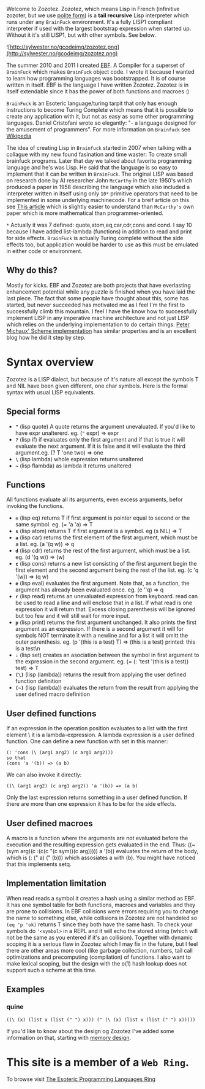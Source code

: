 Welcome to Zozotez. Zozotez, which means Lisp in French (infinitive zozoter, but we use [polite form](http://en.wikipedia.org/wiki/T-V_distinction))
is a **tail recursive** Lisp interpreter which runs under any `BrainFuck`
environment. It's a fully LISP1 compliant interpreter if used with the largest bootstrap expression when started up. Without it it's still LISP1, but with other symbols. See below.

![http://sylwester.no/gcodeimg/zozotez.png](http://sylwester.no/gcodeimg/zozotez.png)

The summer 2010 and 2011 I created [EBF](http://sylwester.no/ebf-compiler/). A Compiler for a superset of `BrainFuck` which makes `BrainFuck` object code. I wrote it because I wanted to learn how programming languages was bootstrapped. It is of course written in itself. EBF is the language I have written Zozotez. Zozotez is in itself extendable since it has the power of both functions and macroes :)

`BrainFuck` is an Esoteric language/turing tarpit that only has
enough instructions to become Turing Complete which means that
it is possible to create any application with it, but not as
easy as some other programming languages. Daniel Cristofani wrote so elegantly:
"- a language designed for the amusement of programmers". For more information
on `Brainfuck` see [Wikipedia](http://en.wikipedia.org/wiki/Brainfuck)

The idea of creating Lisp in `Brainfuck` started in 2007 when
talking with a collague with my new found fasination and
time waster: To create small brainfuck programs. Later that
day we talked about favorite programming language and he's
was Lisp. He said that the language is so easy to implement
that it can be written in `BrainFuck`. The original LISP
was based on research done by AI researcher John `McCarthy` in
the late 1950's which produced a paper in 1958 describing
the language which also included a interpreter written in
itself using only `10*` primitive operators that need to be
implemented in some underlying machinecode. For a breif
article on this see [This article](http://www.paulgraham.com/rootsoflisp.html)
which is slightly easier to understand than `McCarthy's`
own paper which is more mathematical than programmer-oriented.

`*` Actually it was 7 defined: quote,atom,eq,car,cdr,cons and cond. I say 10 because I have added list-lambda (functions) in addition to read and print for side effects. `BrainFuck` is actually Turing complete without the side effects too, but application would be harder to use as this must be emulated in either code or environment.

## Why do this? ##
Mostly for kicks. EBF and Zozotez are both projects that have everlasting enhancement potential while any puzzle is finished when you have laid the last piece. The fact that some people have thought about this, some has started, but never succeeded has motivated me as I feel I'm the first to successfully climb this mountain. I feel I have the know how to successfully implement LISP in any imperative machine architecture and not just LISP which relies on the underlying implementation to do certain things. [Peter Michaux' Scheme implementation](http://michaux.ca/articles/scheme-from-scratch-bootstrap-v0_1-integers) has similar properties and is an excellent blog how he did it step by step.

# Syntax overview #

Zozotez is a LISP dialect, but because of it's nature all except the symbols T and NIL have been given different, one char symbols. Here is the formal syntax with usual LISP equivalents.

## Special forms ##
  * **`"`** (lisp quote) A quote returns the argument unevaluated. If you'd like to have expr unaltererd. eg. (`"` expr) => expr
  * **`?`** (lisp if) if evaluates only the first argument and if that is true it will evaluate the next argument. If it is false and it will evaluate the third argument.eg. (? T 'one two) => one
  * **`\`** (lisp lambda) whole expression returns unaltered
  * **`~`** (lisp flambda) as lambda it returns unaltered

## Functions ##
All functions evaluate all its arguments, even excess arguments, befor invoking the functions.
  * **`=`** (lisp eq) returns T if first argument is pointer equal to second or the same symbol. eg. (= 'a 'a) => T
  * **`s`** (lisp atom) returns T if first argument is a symbol. eg (s NIL) => T
  * **`a`** (lisp car) returns the first element of the first argument, which must be a list. eg. (a '(q w)) => q
  * **`d`** (lisp cdr) returns the rest of the first argument, which must be a list. eg. (d '(q w)) => (w)
  * **`c`** (lisp cons) returns a new list consisting of the first argument begin the first element and the second argument being the rest of the list. eg. (c 'q '(w)) => (q w)
  * **`e`** (lisp eval) evaluates the first argument. Note that, as a function, the argument has already been evaluated once. eg. (e ''q) => q
  * **`r`** (lisp read) returns an unevaluated expression from keyboard. read can be used to read a line and will enclose that in a list. If what read is one expression it will return that. Excess closing parenthesis will be ignored but too few and it will still wait for more input.
  * **`p`** (lisp print) returns the first argument unchanged. It also prints the first argument as an expression. If there is a second argument it will for symbols NOT terminate it with a newline and for a list it will omitt the outer parenthesis. eg. (p '(this is a test) T) => (this is a test) printed: this is a test\n
  * **`:`** (lisp set) creates an asociation between the symbol in first argument to the expression in the second argument. eg. (= (: 'test '(this is a test)) test) => T
  * **`(\)`** (lisp (lambda)) returns the result from applying the user defined function definition
  * **`(~)`** (lisp (lambda)) evaluates the return from the result from applying the user defined  macro definition

## User defined functions ##
If an expression in the operation position evaluates to a list with the first element \ it is a lambda-expression. A lambda expression is a user defined function.
One can define a new function with set in this manner:
```
(: 'cons (\ (arg1 arg2) (c arg1 arg2)))
so that 
(cons 'a '(b)) => (a b)
```

We can also invoke it directly:
```
((\ (arg1 arg2) (c arg1 arg2)) 'a '(b)) => (a b)
```

Only the last expression returns something in a user defined function. If there are more than one expression it has to be for the side effects.

## User defined macroes ##
A macro is a function where the arguments are not evaluated before the execution and the resulting expression gets evaluated in the end. Thus:
((~(sym arg)(c :(c(c "(c sym))(c arg))))) a '(b))
evaluates the return of the body, which is (: (" a) (" (b))) which assosiates a with (b). You might have noticed that this implements setq.

## Implementation limitation ##
When read reads a symbol it creates a hash using a similar method as EBF. It has one symbol table for both functions, macroes and variables and they are prone to collisions. In EBF collisions were errors requiring you to change the name to something else, while collisions in Zozotez are not handeled so ` (eq 'p 'ok) ` returns T since they both have the same hash. To check your symbols do `'<symbol>` in a REPL and it will echo the stored string (which will not be the same as you entered if it's an collision). Together with dynamic scoping it is a serious flaw in Zozotez which I may fix in the future, but I feel there are other areas more cool (like garbage collection, numbers, tail call optimizations and precomputing (compilation) of functions. I also want to make lexical scoping, but the design with the o(1) hash lookup does not support such a scheme at this time.

## Examples ##
### quine ###
```
((\ (x) (list x (list (" ") x))) (" (\ (x) (list x (list (" ") x)))))
```

If you'd like to know about the design og Zozotez I've added some information on that, starting with [memory design](docs/MemoryDesign.md).

# This site is a member of a `Web Ring`. #
To browse visit [The Esoteric Programming Languages Ring](http://ss.webring.com/navbar?f=l;y=webringcom44;u=defurl1)
<br /><br />
